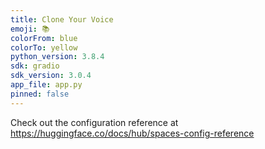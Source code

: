 ```yaml
---
title: Clone Your Voice
emoji: 📚
colorFrom: blue
colorTo: yellow
python_version: 3.8.4
sdk: gradio
sdk_version: 3.0.4
app_file: app.py
pinned: false
---
```


Check out the configuration reference at https://huggingface.co/docs/hub/spaces-config-reference
